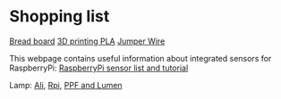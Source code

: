 # Shopping list
[Bread board](https://uk.rs-online.com/web/p/breadboards/4538824/)
[3D printing PLA](https://uk.rs-online.com/web/p/3d-printing-materials/8320406/)
[Jumper Wire](https://uk.rs-online.com/web/p/breadboard-jumper-wire/5053396/)


This webpage contains useful information about integrated sensors for RaspberryPi: [RaspberryPi sensor list and tutorial](https://tutorials-raspberrypi.com/raspberry-pi-sensors-overview-50-important-components/)

Lamp: [Ali](https://www.aliexpress.com/item/4001095381063.html), [Rpi](https://tutorials-raspberrypi.com/connect-control-raspberry-pi-ws2812-rgb-led-strips/), [PPF and Lumen](https://www.waveformlighting.com/horticulture/convert-ppf-to-lumens-online-calculator)